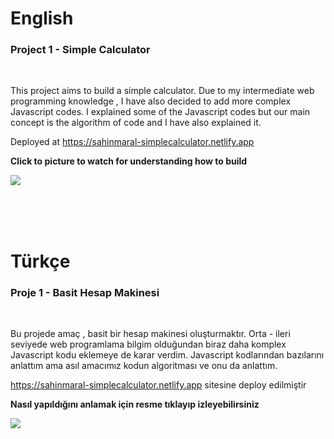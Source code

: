 # English

### Project 1 - Simple Calculator

<br/>

This project aims to build a simple calculator. Due to my intermediate web programming knowledge , I have also decided to add more complex Javascript codes. I explained some of the Javascript codes but our main concept is the algorithm of code and I have also explained it.

Deployed at https://sahinmaral-simplecalculator.netlify.app

<b>Click to picture to watch for understanding how to build </b>

[![](https://media.licdn.com/dms/image/sync/D4D27AQEeG1Wr2mnAPA/articleshare-shrink_800/0/1674423685370?e=1675605600&v=beta&t=EjIQw0ogWJuFXdiCnOGx_RpS4Fl1yy0Qhny2qpOW9Cc)](https://www.youtube.com/watch?v=OlRJ2gqkEPk)


<br/>
<br/>
<br/>

# Türkçe

### Proje 1 - Basit Hesap Makinesi

<br/>

Bu projede amaç , basit bir hesap makinesi oluşturmaktır. Orta - ileri seviyede web programlama bilgim olduğundan biraz daha komplex Javascript kodu eklemeye de karar verdim. Javascript kodlarından bazılarını anlattım ama asıl amacımız kodun algoritması ve onu da anlattım.

https://sahinmaral-simplecalculator.netlify.app sitesine deploy edilmiştir

<b> Nasıl yapıldığını anlamak için resme tıklayıp izleyebilirsiniz </b>

[![](https://media.licdn.com/dms/image/sync/D4D27AQEeG1Wr2mnAPA/articleshare-shrink_800/0/1674423685370?e=1675605600&v=beta&t=EjIQw0ogWJuFXdiCnOGx_RpS4Fl1yy0Qhny2qpOW9Cc)](https://www.youtube.com/watch?v=OlRJ2gqkEPk)

